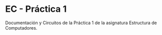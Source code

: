 # EC - Práctica 1
Documentación y Circuitos de la Práctica 1 de la asignatura Estructura de Computadores.
